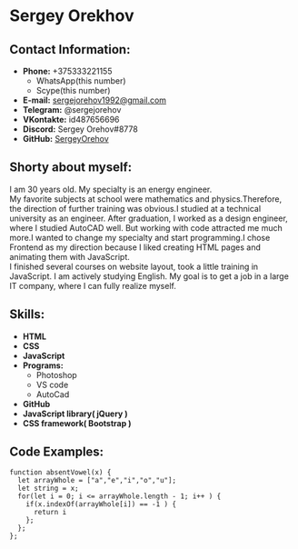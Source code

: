 # Sergey Orekhov

## Contact Information:

- **Phone:** +375333221155
  - WhatsApp(this number)
  - Scype(this number)
- **E-mail:** sergejorehov1992@gmail.com
- **Telegram:** @sergejorehov
- **VKontakte:** id487656696
- **Discord:** Sergey Orehov#8778
- **GitHub:** [SergeyOrehov](https://github.com/SergeyOrehov)

## Shorty about myself:

I am 30 years old. My specialty is an energy engineer.  
My favorite subjects at school were mathematics and physics.Therefore, the direction of further training was obvious.I studied at a technical university as an engineer. After graduation, I worked as a design engineer, where I studied AutoCAD well. But working with code attracted me much more.I wanted to change my specialty and start programming.I chose Frontend as my direction because I liked creating HTML pages and animating them with JavaScript.  
I finished several courses on website layout, took a little training in JavaScript. I am actively studying English. My goal is to get a job in a large IT company, where I can fully realize myself.

## Skills:

- **HTML**
- **CSS**
- **JavaScript**
- **Programs:**
  - Photoshop
  - VS code
  - AutoCad
- **GitHub**
- **JavaScript library( jQuery )**
- **CSS framework( Bootstrap )**

## Code Examples:

```
function absentVowel(x) {
  let arrayWhole = ["a","e","i","o","u"];
  let string = x;
  for(let i = 0; i <= arrayWhole.length - 1; i++ ) {
    if(x.indexOf(arrayWhole[i]) == -1 ) {
      return i
    };
  };
};
```
